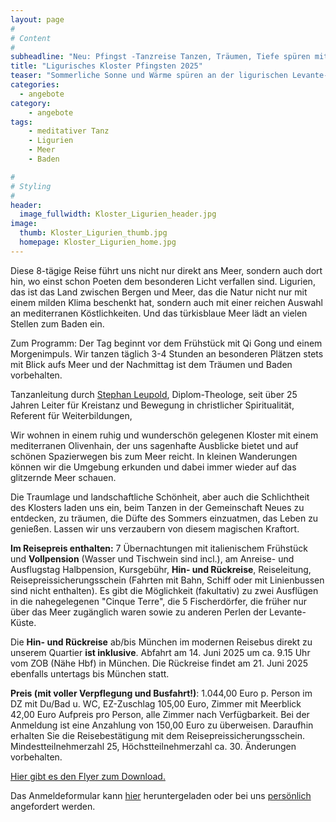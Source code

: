 ```yaml
---
layout: page
#
# Content
#
subheadline: "Neu: Pfingst -Tanzreise Tanzen, Träumen, Tiefe spüren mit Stephan Leupold 8 Tage vom 14. bis 21. Juni 2025"
title: "Ligurisches Kloster Pfingsten 2025"
teaser: "Sommerliche Sonne und Wärme spüren an der ligurischen Levante-Küste - dort, wo das Herz höher schlägt"
categories:
  - angebote
category:
    - angebote
tags:
    - meditativer Tanz
    - Ligurien
    - Meer
    - Baden

#
# Styling
#
header:
  image_fullwidth: Kloster_Ligurien_header.jpg
image:
  thumb: Kloster_Ligurien_thumb.jpg
  homepage: Kloster_Ligurien_home.jpg
---
```

Diese 8-tägige Reise führt uns nicht nur direkt ans Meer, sondern auch dort hin, wo einst schon Poeten dem besonderen Licht verfallen sind. Ligurien, das ist das Land zwischen Bergen und Meer, das die Natur nicht nur mit einem milden Klima beschenkt hat, sondern auch mit einer reichen Auswahl an mediterranen Köstlichkeiten. Und das türkisblaue Meer lädt an vielen Stellen zum Baden ein.

Zum Programm: Der Tag beginnt vor dem Frühstück mit Qi Gong und einem Morgenimpuls. Wir tanzen täglich 3-4 Stunden an besonderen Plätzen stets mit Blick aufs Meer und der Nachmittag ist dem Träumen und Baden vorbehalten.

Tanzanleitung durch [Stephan Leupold](/referenten/), Diplom-Theologe, seit über 25 Jahren Leiter für Kreistanz und Bewegung in christlicher Spiritualität, Referent für Weiterbildungen,

Wir wohnen in einem ruhig und wunderschön gelegenen Kloster mit einem mediterranen Olivenhain, der uns sagenhafte Ausblicke bietet und auf schönen Spazierwegen bis zum Meer reicht. In kleinen Wanderungen können wir die Umgebung erkunden und dabei immer wieder auf das glitzernde Meer schauen.

Die Traumlage und landschaftliche Schönheit, aber auch die Schlichtheit des Klosters laden uns ein, beim Tanzen in der Gemeinschaft Neues zu entdecken, zu träumen, die Düfte des Sommers einzuatmen, das Leben zu genießen. Lassen wir uns verzaubern von diesem magischen Kraftort.

**Im Reisepreis enthalten:** 7 Übernachtungen mit italienischem Frühstück und **Vollpension** (Wasser und Tischwein sind incl.), am Anreise- und Ausflugstag Halbpension, Kursgebühr, **Hin- und Rückreise**, Reiseleitung, Reisepreissicherungsschein (Fahrten mit Bahn, Schiff oder mit Linienbussen sind nicht enthalten). Es gibt die Möglichkeit (fakultativ) zu zwei Ausflügen in die nahegelegenen "Cinque Terre", die 5 Fischerdörfer, die früher nur über das Meer zugänglich waren sowie zu anderen Perlen der Levante-Küste.

Die **Hin- und Rückreise** ab/bis München im modernen Reisebus direkt zu unserem Quartier **ist inklusive**. Abfahrt am 14. Juni 2025 um ca. 9.15 Uhr vom ZOB (Nähe Hbf) in München. Die Rückreise findet am 21. Juni 2025 ebenfalls untertags bis München statt.

**Preis (mit voller Verpflegung und Busfahrt!)**: 1.044,00 Euro p. Person im DZ mit Du/Bad u. WC, EZ-Zuschlag 105,00 Euro, Zimmer mit Meerblick 42,00 Euro Aufpreis pro Person, alle Zimmer nach Verfügbarkeit. Bei der Anmeldung ist eine Anzahlung von 150,00 Euro zu überweisen. Daraufhin erhalten Sie die Reisebestätigung mit dem Reisepreissicherungsschein. Mindestteilnehmerzahl 25, Höchstteilnehmerzahl ca. 30. Änderungen vorbehalten.

[Hier gibt es den Flyer zum Download.](/assets/downloads/Ligurisches_Kloster_Pfingsten_2025.pdf)

Das Anmeldeformular kann [hier](/anmeldung/) heruntergeladen oder bei uns [persönlich](/kontakt/) angefordert werden.
